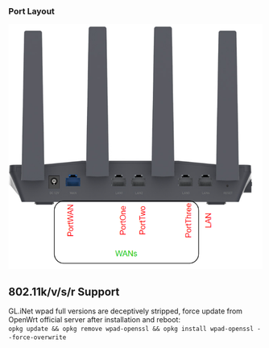 ### Port Layout
![](assets/flintports.png)

## 802.11k/v/s/r Support
GL.iNet wpad full versions are deceptively stripped, force update from OpenWrt official server after installation and reboot:  
`opkg update && opkg remove wpad-openssl && opkg install wpad-openssl --force-overwrite`
